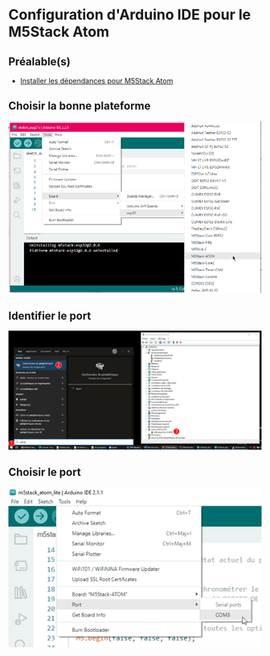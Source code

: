 # Configuration d'Arduino IDE pour le M5Stack Atom

## Préalable(s)

- [Installer les dépendances pour M5Stack Atom](m5stack/atom/installation/README.md)

## Choisir la bonne plateforme

![Configurer pour la bonne plateforme](./configurer_plateforme.png)

## Identifier le port

![Identifier le bon port (le numéro de COM risque d'être différent)](./trouver_port.svg)

## Choisir le port

![Configurer pour le bon port (le numéro de COM risque d'être différent)](./configurer_port.png)

